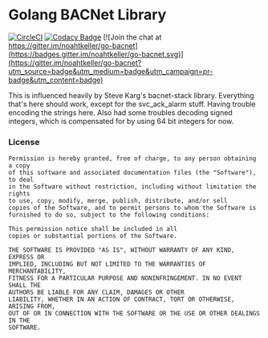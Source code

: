 # Golang BACNet Library

[![CircleCI](https://circleci.com/gh/noahtkeller/go-bacnet/tree/develop.svg?style=shield)](https://circleci.com/gh/noahtkeller/go-bacnet/tree/develop)
[![Codacy Badge](https://api.codacy.com/project/badge/Grade/bfc4d0c7ef82442eaa6d2c3d18bfb3a7)](https://app.codacy.com/gh/noahtkeller/go-bacnet?utm_source=github.com&utm_medium=referral&utm_content=noahtkeller/go-bacnet&utm_campaign=Badge_Grade_Settings)
[![Join the chat at https://gitter.im/noahtkeller/go-bacnet](https://badges.gitter.im/noahtkeller/go-bacnet.svg)](https://gitter.im/noahtkeller/go-bacnet?utm_source=badge&utm_medium=badge&utm_campaign=pr-badge&utm_content=badge)

This is influenced heavily by Steve Karg's bacnet-stack library.
Everything that's here should work, except for the svc_ack_alarm stuff.
Having trouble encoding the strings here. Also had some troubles decoding
signed integers, which is compensated for by using 64 bit integers for now.

### License

    Permission is hereby granted, free of charge, to any person obtaining a copy
    of this software and associated documentation files (the "Software"), to deal
    in the Software without restriction, including without limitation the rights
    to use, copy, modify, merge, publish, distribute, and/or sell
    copies of the Software, and to permit persons to whom the Software is
    furnished to do so, subject to the following conditions:

    This permission notice shall be included in all
    copies or substantial portions of the Software.

    THE SOFTWARE IS PROVIDED "AS IS", WITHOUT WARRANTY OF ANY KIND, EXPRESS OR
    IMPLIED, INCLUDING BUT NOT LIMITED TO THE WARRANTIES OF MERCHANTABILITY,
    FITNESS FOR A PARTICULAR PURPOSE AND NONINFRINGEMENT. IN NO EVENT SHALL THE
    AUTHORS BE LIABLE FOR ANY CLAIM, DAMAGES OR OTHER
    LIABILITY, WHETHER IN AN ACTION OF CONTRACT, TORT OR OTHERWISE, ARISING FROM,
    OUT OF OR IN CONNECTION WITH THE SOFTWARE OR THE USE OR OTHER DEALINGS IN THE
    SOFTWARE.
